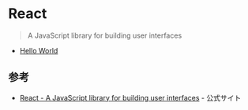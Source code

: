 # React

> A JavaScript library for building user interfaces

- [Hello World](./sample/hello-world/index.html)


## 参考
- [React - A JavaScript library for building user interfaces](https://reactjs.org/) - 公式サイト